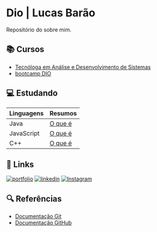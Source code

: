 
# Dio | Lucas Barão

Repositório do sobre mim.

## 📚 Cursos
- [Tecnóloga em Análise e Desenvolvimento de Sistemas](https://www.up.edu.br/graduacao/analise-desenvolvimento-sistemas/)
- [bootcamp DIO](https://web.dio.me/track/santander-bootcamp-2023-fullstack-java-angular)

## 💻 Estudando

| Linguagens | Resumos |
|-------|---------|
|Java | [O que é](https://www.java.com/pt-BR/download/help/whatis_java.htmlr) |
|JavaScript|[O que é](https://developer.mozilla.org/pt-BR/docs/Learn/JavaScript/First_steps/What_is_JavaScript)|
|C++|[O que é](https://www.suasaulasparticulares.com.br/blog/que-e-que-serve-programacao) |

## 🔗 Links
[![portfolio](https://img.shields.io/badge/my_portfolio-000?style=for-the-badge&logo=ko-fi&logoColor=white)](https://github.com/baraolucas)
[![linkedin](https://img.shields.io/badge/linkedin-0A66C2?style=for-the-badge&logo=linkedin&logoColor=white)](https://www.linkedin.com/in/lucas-barao-164218229/)
[![Instagram](https://img.shields.io/badge/Instagram-000?style=for-the-badge&logo=instagram)](https://www.instagram.com/ls.barao/)

## 🔍 Referências
- [Documentação Git](https://git-scm.com/doc)
- [Documentação GitHub](https://docs.github.com/pt)
